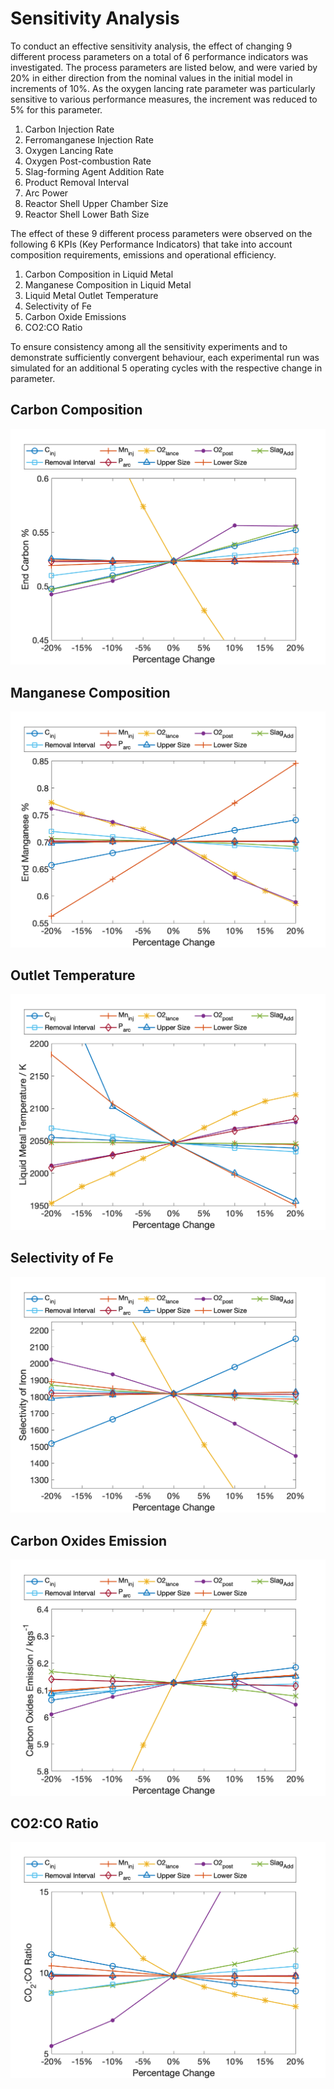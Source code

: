 # Sensitivity Analysis

To conduct an effective sensitivity analysis, the effect of changing 9 different process parameters on a total of 6 performance indicators was investigated. The process parameters are listed below, and were varied by 20% in either direction from the nominal values in the initial model in increments of 10%. As the oxygen lancing rate parameter was particularly sensitive to various performance measures, the increment was reduced to 5% for this parameter.

1. Carbon Injection Rate
2. Ferromanganese Injection Rate
3. Oxygen Lancing Rate
4. Oxygen Post-combustion Rate
5. Slag-forming Agent Addition Rate
6. Product Removal Interval
7. Arc Power
8. Reactor Shell Upper Chamber Size
9. Reactor Shell Lower Bath Size

The effect of these 9 different process parameters were observed on the following 6 KPIs (Key Performance Indicators) that take into account composition requirements, emissions and operational efficiency.

1. Carbon Composition in Liquid Metal
2. Manganese Composition in Liquid Metal
3. Liquid Metal Outlet Temperature
4. Selectivity of Fe
5. Carbon Oxide Emissions
6. CO2:CO Ratio

To ensure consistency among all the sensitivity experiments and to demonstrate sufficiently convergent behaviour, each experimental run was simulated for an additional 5 operating cycles with the respective change in parameter.

## Carbon Composition

![Carbon Composition](./Figures/carbon_sens.png)

## Manganese Composition

![Manganese Composition](./Figures/mn_sens.png)

## Outlet Temperature

![Outlet Temperature](./Figures/temp_sens.png)

## Selectivity of Fe

![Selectivity of Fe](./Figures/select_sens.png)

## Carbon Oxides Emission

![Carbon Oxides Emission](./Figures/emission_sens.png)

## CO2:CO Ratio

![CO2:CO Ratio](./Figures/ratio_sens.png)
